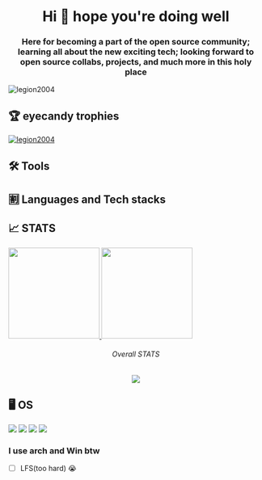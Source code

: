 <h1 align="center">Hi 👋 hope you're doing well</h1>
<h3 align="center">Here for becoming a part of the open source community; learning all about the new exciting tech; looking forward to open source collabs, projects, and much more in this holy place</h3>

<p align="left"> <img src="https://komarev.com/ghpvc/?username=legion2004&label=Profile%20views&color=0e75b6&style=flat" alt="legion2004" /> </p>

## 🏆 eyecandy trophies

<p align="left"> <a href="https://github.com/ryo-ma/github-profile-trophy"><img src="https://github-profile-trophy.vercel.app/?username=legion2004&theme=darkhub&no-frame=true&show_icons=true&count_private=true&row=2" alt="legion2004"></a> </p>

<!-- <p align="left"> <a href="https://twitter.com/sunnybarua12" target="blank"><img src="https://img.shields.io/twitter/follow/sunnybarua12?logo=twitter&style=for-the-badge" alt="sunnybarua12" /></a> </p> -->

<!-- - 🌱 I’m currently learning **C++, JAVA, HTML, CSS** -->

<!-- - 💬 Ask me about **😣** (I need help) -->

<!-- - 📫 How to reach me **suunybaruasins@gmail.com** -->

<!-- ## 🙋‍♂️ Connect with me -->

## 🛠 Tools

<!-- [![My Skills](https://skillicons.dev/icons?i=linux,git,vscode,neovim,idea,md,vim,emacs)](https://skillicons.dev) -->

## 🈹 Languages and Tech stacks

<!-- [![My Skills](https://skillicons.dev/icons?i=java,cpp,html,css,js,lua,bash,nodejs)](https://skillicons.dev) -->

## 📈 STATS

<a href="https://github.com/LegioN2004">
  <img height="180em" src="https://github-readme-stats.vercel.app/api?username=LegioN2004&theme=github_dark&show_icons=true&hide_border=true&hide=issues&count_private=true&&exclude_repo=dotfiles,some-other-stuff,Catalogue,the-algorithm,random-sht-priv,suckless-utils-fork,dwm-flexipatch" />
  <img height="180em" src="https://github-readme-stats.vercel.app/api/top-langs/?username=LegioN2004&theme=github_dark&layout=compact&langs_count=15&disable_animations=fals&hide_progress=false&hide_border=true&exclude_repo=some-other-stuff,Catalogue,the-algorithm,random-sht-priv,suckless-utils-fork,dwm-flexipatch" />
</a>
<h6 align="center">Overall STATS</h6>
<p align="center"><img src="https://github-readme-streak-stats.herokuapp.com/?user=legion2004&hide_border=true&hide=issues&theme=github_dark" /></p>

## 🖥 OS

<img src="https://img.shields.io/badge/Arch%20Linux-1793D1?logo=arch-linux&logoColor=fff&style=for-the-badge"> <img src="https://img.shields.io/badge/Ubuntu-E95420?style=for-the-badge&logo=ubuntu&logoColor=white"> <img src="https://img.shields.io/badge/fedora-blue?style=for-the-badge&logo=appveyor"> <img src="https://img.shields.io/badge/Windows-0078D6?style=for-the-badge&logo=windows&logoColor=white">
<h3 align="left"> I use arch and Win btw </h3>

- [ ] LFS(too hard) 😭

<!-- <h6>I have installed and used a lot of server OSes of ubuntu, debian and fedora btw (unnecessary detail)</h6> -->

<!-- ![Snake animation , hisssssssssssssssssss](https://github.com/thepiyushmalhotra/thepiyushmalhotra/blob/output/github-contribution-grid-snaake.svg) -- do this from the dev.to website of thepiyushmalhotra github -->
